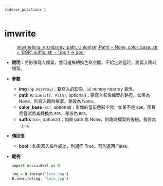 ```yaml
---
sidebar_position: 2
---
```


# imwrite

> [imwrite(img: np.ndarray, path: Union[str, Path] = None, color_base: str = 'BGR', suffix: str = '.jpg') -> bool](https://github.com/DocsaidLab/DocsaidKit/blob/012540eebaebb2718987dd3ec0f7dcf40f403caa/docsaidkit/vision/improc.py#L245C1-L272C67)

- **說明**：將影像寫入檔案，並可選擇轉換色彩空間。不給定路徑時，將寫入臨時檔案。

- **參數**

    - **img** (`np.ndarray`)：要寫入的影像，以 numpy ndarray 表示。
    - **path** (`Union[str, Path]`, optional)：要寫入影像檔案的路徑。如果為 None，則寫入臨時檔案。預設為 None。
    - **color_base** (`str`, optional)：影像的當前色彩空間。如果不是 `BGR`，函數將嘗試將其轉換為 `BGR`。預設為 `BGR`。
    - **suffix** (`str`, optional)：如果 path 為 None，則臨時檔案的後綴。預設為 `.jpg`。

- **傳回值**

    - **bool**：如果寫入操作成功，則返回 True，否則返回 False。

- **範例**

    ```python
    import docsaidkit as D

    img = D.imread('lena.png')
    D.imwrite(img, 'lena.jpg')
    ```
